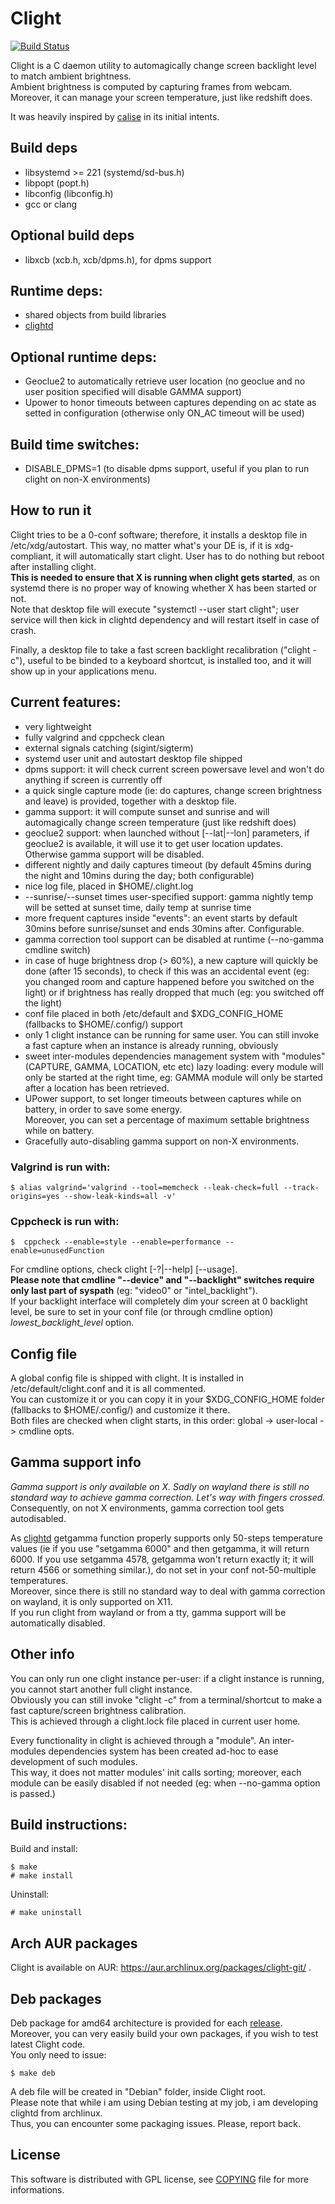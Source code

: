 # Clight

[![Build Status](https://travis-ci.org/FedeDP/Clight.svg?branch=master)](https://travis-ci.org/FedeDP/Clight)

Clight is a C daemon utility to automagically change screen backlight level to match ambient brightness.  
Ambient brightness is computed by capturing frames from webcam.  
Moreover, it can manage your screen temperature, just like redshift does.  

It was heavily inspired by [calise](http://calise.sourceforge.net/wordpress/) in its initial intents.  

## Build deps
* libsystemd >= 221 (systemd/sd-bus.h)
* libpopt (popt.h)
* libconfig (libconfig.h)
* gcc or clang

## Optional build deps
* libxcb (xcb.h, xcb/dpms.h), for dpms support

## Runtime deps:
* shared objects from build libraries
* [clightd](https://github.com/FedeDP/Clightd)

## Optional runtime deps:
* Geoclue2 to automatically retrieve user location (no geoclue and no user position specified will disable GAMMA support)
* Upower to honor timeouts between captures depending on ac state as setted in configuration (otherwise only ON_AC timeout will be used)

## Build time switches:
* DISABLE_DPMS=1 (to disable dpms support, useful if you plan to run clight on non-X environments)

## How to run it
Clight tries to be a 0-conf software; therefore, it installs a desktop file in /etc/xdg/autostart. This way, no matter what's your DE is, if it is xdg-compliant, it will automatically start clight.   User has to do nothing but reboot after installing clight.  
**This is needed to ensure that X is running when clight gets started**, as on systemd there is no proper way of knowing whether X has been started or not.  
Note that desktop file will execute "systemctl --user start clight"; user service will then kick in clightd dependency and will restart itself in case of crash.  

Finally, a desktop file to take a fast screen backlight recalibration ("clight -c"), useful to be binded to a keyboard shortcut, is installed too, and it will show up in your applications menu.  

## Current features:
* very lightweight
* fully valgrind and cppcheck clean
* external signals catching (sigint/sigterm)
* systemd user unit and autostart desktop file shipped
* dpms support: it will check current screen powersave level and won't do anything if screen is currently off
* a quick single capture mode (ie: do captures, change screen brightness and leave) is provided, together with a desktop file.
* gamma support: it will compute sunset and sunrise and will automagically change screen temperature (just like redshift does)
* geoclue2 support: when launched without [--lat|--lon] parameters, if geoclue2 is available, it will use it to get user location updates. Otherwise gamma support will be disabled.
* different nightly and daily captures timeout (by default 45mins during the night and 10mins during the day; both configurable)
* nice log file, placed in $HOME/.clight.log
* --sunrise/--sunset times user-specified support: gamma nightly temp will be setted at sunset time, daily temp at sunrise time
* more frequent captures inside "events": an event starts by default 30mins before sunrise/sunset and ends 30mins after. Configurable.
* gamma correction tool support can be disabled at runtime (--no-gamma cmdline switch)
* in case of huge brightness drop (> 60%), a new capture will quickly be done (after 15 seconds), to check if this was an accidental event (eg: you changed room and capture happened before you switched on the light) or if brightness has really dropped that much (eg: you switched off the light)
* conf file placed in both /etc/default and $XDG_CONFIG_HOME (fallbacks to $HOME/.config/) support
* only 1 clight instance can be running for same user. You can still invoke a fast capture when an instance is already running, obviously
* sweet inter-modules dependencies management system with "modules"(CAPTURE, GAMMA, LOCATION, etc etc) lazy loading: every module will only be started at the right time, eg: GAMMA module will only be started after a location has been retrieved.
* UPower support, to set longer timeouts between captures while on battery, in order to save some energy.  
Moreover, you can set a percentage of maximum settable brightness while on battery.
* Gracefully auto-disabling gamma support on non-X environments.

### Valgrind is run with:

    $ alias valgrind='valgrind --tool=memcheck --leak-check=full --track-origins=yes --show-leak-kinds=all -v'

### Cppcheck is run with:

    $  cppcheck --enable=style --enable=performance --enable=unusedFunction

For cmdline options, check clight [-?|--help] [--usage].  
**Please note that cmdline "--device" and "--backlight" switches require only last part of syspath** (eg: "video0" or "intel_backlight").  
If your backlight interface will completely dim your screen at 0 backlight level, be sure to set in your conf file (or through cmdline option) *lowest_backlight_level* option.

## Config file
A global config file is shipped with clight. It is installed in /etc/default/clight.conf and it is all commented.  
You can customize it or you can copy it in your $XDG_CONFIG_HOME folder (fallbacks to $HOME/.config/) and customize it there.  
Both files are checked when clight starts, in this order: global -> user-local -> cmdline opts.  

## Gamma support info
*Gamma support is only available on X. Sadly on wayland there is still no standard way to achieve gamma correction. Let's way with fingers crossed.*  
Consequently, on not X environments, gamma correction tool gets autodisabled.  

As [clightd](https://github.com/FedeDP/Clightd#devel-info) getgamma function properly supports only 50-steps temperature values (ie if you use "setgamma 6000" and then getgamma, it will return 6000. If you use setgamma 4578, getgamma won't return exactly it; it will return 4566 or something similar.), do not set in your conf not-50-multiple temperatures.  
Moreover, since there is still no standard way to deal with gamma correction on wayland, it is only supported on X11.  
If you run clight from wayland or from a tty, gamma support will be automatically disabled.  

## Other info
You can only run one clight instance per-user: if a clight instance is running, you cannot start another full clight instance.  
Obviously you can still invoke "clight -c" from a terminal/shortcut to make a fast capture/screen brightness calibration.  
This is achieved through a clight.lock file placed in current user home.

Every functionality in clight is achieved through a "module". An inter-modules dependencies system has been created ad-hoc to ease development of such modules.  
This way, it does not matter modules' init calls sorting; moreover, each module can be easily disabled if not needed (eg: when --no-gamma option is passed.)

## Build instructions:
Build and install:

    $ make
    # make install

Uninstall:

    # make uninstall

## Arch AUR packages
Clight is available on AUR: https://aur.archlinux.org/packages/clight-git/ .

## Deb packages
Deb package for amd64 architecture is provided for each [release](https://github.com/FedeDP/Clight/releases).  
Moreover, you can very easily build your own packages, if you wish to test latest Clight code.  
You only need to issue:

    $ make deb

A deb file will be created in "Debian" folder, inside Clight root.  
Please note that while i am using Debian testing at my job, i am developing clightd from archlinux.  
Thus, you can encounter some packaging issues. Please, report back.  

## License
This software is distributed with GPL license, see [COPYING](https://github.com/FedeDP/Clight/blob/master/COPYING) file for more informations.
